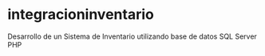 # integracioninventario
Desarrollo de un Sistema de Inventario utilizando base de datos SQL Server  PHP
